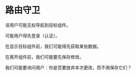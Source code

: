 # 路由守卫

该用户可能无权导航到目标组件。

可能用户得先登录（认证）。

在显示目标组件前，我们可能得先获取某些数据。

在离开组件前，我们可能要先保存修改。

我们可能要询问用户：你是否要放弃本次更改，而不用保存它们？